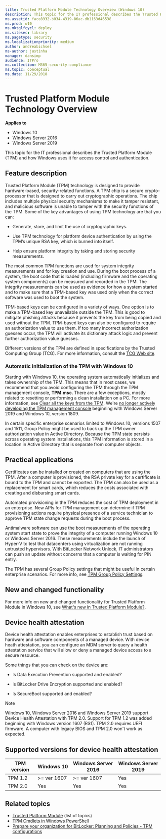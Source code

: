 ```yaml
---
title: Trusted Platform Module Technology Overview (Windows 10)
description: This topic for the IT professional describes the Trusted Platform Module (TPM) and how Windows uses it for access control and authentication.
ms.assetid: face8932-b034-4319-86ac-db1163d46538
ms.prod: w10
ms.mktglfcycl: deploy
ms.sitesec: library
ms.pagetype: security
ms.localizationpriority: medium
author: andreabichsel
ms-author: justinha
manager: dansimp
audience: ITPro
ms.collection: M365-security-compliance
ms.topic: conceptual
ms.date: 11/29/2018
---
```


# Trusted Platform Module Technology Overview

**Applies to**
-   Windows 10
-   Windows Server 2016
-   Windows Server 2019

This topic for the IT professional describes the Trusted Platform Module (TPM) and how Windows uses it for access control and authentication.

## Feature description

Trusted Platform Module (TPM) technology is designed to provide hardware-based, security-related functions. A TPM chip is a secure crypto-processor that is designed to carry out cryptographic operations. The chip includes multiple physical security mechanisms to make it tamper resistant, and malicious software is unable to tamper with the security functions of the TPM. Some of the key advantages of using TPM technology are that you can:

-   Generate, store, and limit the use of cryptographic keys.

-   Use TPM technology for platform device authentication by using the TPM’s unique RSA key, which is burned into itself.

-   Help ensure platform integrity by taking and storing security measurements.

The most common TPM functions are used for system integrity measurements and for key creation and use. During the boot process of a system, the boot code that is loaded (including firmware and the operating system components) can be measured and recorded in the TPM. The integrity measurements can be used as evidence for how a system started and to make sure that a TPM-based key was used only when the correct software was used to boot the system.

TPM-based keys can be configured in a variety of ways. One option is to make a TPM-based key unavailable outside the TPM. This is good to mitigate phishing attacks because it prevents the key from being copied and used without the TPM. TPM-based keys can also be configured to require an authorization value to use them. If too many incorrect authorization guesses occur, the TPM will activate its dictionary attack logic and prevent further authorization value guesses.

Different versions of the TPM are defined in specifications by the Trusted Computing Group (TCG). For more information, consult the [TCG Web site](http://www.trustedcomputinggroup.org/work-groups/trusted-platform-module/).

### Automatic initialization of the TPM with Windows 10

Starting with Windows 10, the operating system automatically initializes and takes ownership of the TPM. This means that in most cases, we recommend that you avoid configuring the TPM through the TPM management console, **TPM.msc**. There are a few exceptions, mostly related to resetting or performing a clean installation on a PC. For more information, see [Clear all the keys from the TPM](initialize-and-configure-ownership-of-the-tpm.md#clear-all-the-keys-from-the-tpm). We're [no longer actively developing the TPM management console](https://docs.microsoft.com/windows-server/get-started-19/removed-features-19#features-were-no-longer-developing) beginning with Windows Server 2019 and Windows 10, version 1809.

In certain specific enterprise scenarios limited to Windows 10, versions 1507 and 1511, Group Policy might be used to back up the TPM owner authorization value in Active Directory. Because the TPM state persists across operating system installations, this TPM information is stored in a location in Active Directory that is separate from computer objects.

## Practical applications

Certificates can be installed or created on computers that are using the TPM. After a computer is provisioned, the RSA private key for a certificate is bound to the TPM and cannot be exported. The TPM can also be used as a replacement for smart cards, which reduces the costs associated with creating and disbursing smart cards.

Automated provisioning in the TPM reduces the cost of TPM deployment in an enterprise. New APIs for TPM management can determine if TPM provisioning actions require physical presence of a service technician to approve TPM state change requests during the boot process.

Antimalware software can use the boot measurements of the operating system start state to prove the integrity of a computer running Windows 10 or Windows Server 2016. These measurements include the launch of Hyper-V to test that datacenters using virtualization are not running untrusted hypervisors. With BitLocker Network Unlock, IT administrators can push an update without concerns that a computer is waiting for PIN entry.

The TPM has several Group Policy settings that might be useful in certain enterprise scenarios. For more info, see [TPM Group Policy Settings](trusted-platform-module-services-group-policy-settings.md).

## New and changed functionality

For more info on new and changed functionality for Trusted Platform Module in Windows 10, see [What's new in Trusted Platform Module?](https://technet.microsoft.com/itpro/windows/whats-new/whats-new-windows-10-version-1507-and-1511#trusted-platform-module).

## Device health attestation

Device health attestation enables enterprises to establish trust based on hardware and software components of a managed device. With device heath attestation, you can configure an MDM server to query a health attestation service that will allow or deny a managed device access to a secure resource.

Some things that you can check on the device are:

-   Is Data Execution Prevention supported and enabled?

-   Is BitLocker Drive Encryption supported and enabled?

-   Is SecureBoot supported and enabled?

> [!NOTE]
>  Windows 10, Windows Server 2016 and Windows Server 2019 support Device Health Attestation with TPM 2.0. Support for TPM 1.2 was added beginning with Windows version 1607 (RS1). TPM 2.0 requires UEFI firmware. A computer with legacy BIOS and TPM 2.0 won't work as expected.

## Supported versions for device health attestation

| TPM version | Windows 10  | Windows Server 2016 | Windows Server 2019 |
|-------------|-------------|---------------------|---------------------|
| TPM 1.2     | >= ver 1607 |    >= ver 1607      |       Yes           |
| TPM 2.0     |    Yes      |        Yes          |       Yes           |


## Related topics

- [Trusted Platform Module](trusted-platform-module-top-node.md) (list of topics)
-   [TPM Cmdlets in Windows PowerShell](https://docs.microsoft.com/powershell/module/trustedplatformmodule)
-   [Prepare your organization for BitLocker: Planning and Policies - TPM configurations](https://docs.microsoft.com/windows/security/information-protection/bitlocker/prepare-your-organization-for-bitlocker-planning-and-policies#bkmk-tpmconfigurations)
